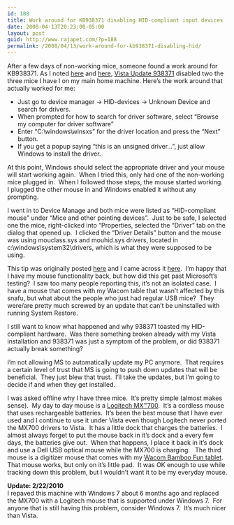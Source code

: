 ```yaml
---
id: 188
title: Work around for KB938371 disabling HID-compliant input devices
date: 2008-04-13T20:23:00-05:00
layout: post
guid: http://www.rajapet.com/?p=188
permalink: /2008/04/13/work-around-for-kb938371-disabling-hid/
---
```

After a few days of non-working mice, someone found a work around for KB938371. As I noted [here](http://anotherlab.rajapet.net/2008/04/vista-update-kb938371-disabled-my-mouse.html "Vista update KB938371 disabled my mouse") and [here](http://anotherlab.rajapet.net/2008/04/kb-938371-woes-continue.html "KB 938371 woes continue"), [Vista Update 938371](http://support.microsoft.com/kb/938371) disabled two the three mice I have I on my main home machine. Here&#8217;s the work around that actually worked for me:

  * <span><span>Just go to device manager -> HID-devices -> Unknown Device and search for drivers. </span></span>
  * <span><span>When prompted for how to search for driver software, select &#8220;Browse my computer for driver software&#8221;</span></span> 
  * <span><span>Enter &#8220;C:\windows\winsxs&#8221; for the driver location and press the &#8220;Next&#8221; button.</span></span> 
  * <span><span>If you get a </span></span><span><span>popup saying &#8220;this is an unsigned driver&#8230;&#8221;, just allow Windows to install the driver.</span></span>

<span><span>At this point, Windows should select the appropriate driver and your mouse will start working again.  When I tried this, only had one of the non-working mice plugged in.  When I followed those steps, the mouse started working.  I plugged the other mouse in and Windows enabled it without any prompting.</span></span>

<span><span>I went in to Device Manage and both mice were listed as &#8220;HID-compliant mouse&#8221; under &#8220;Mice and other pointing devices&#8221;.  Just to be safe, I selected one the mice, right-clicked into &#8220;Properties, selected the &#8220;Driver&#8221; tab on the dialog that opened up.  I clicked the &#8220;Driver Details&#8221; button and the mouse was using mouclass.sys and mouhid.sys drivers, located in c:\windows\system32\drivers, which is what they were supposed to be using.</span></span>

<span><span>This tip was originally posted <a title="Eggheadcafe.com:  Vista32, new driver? &#038; USB Mouse/Keyboard not working - SergeyEgoro" href="http://www.eggheadcafe.com/software/aspnet/31997463/vista32-new-driver--us.aspx">here</a> and I came across it <a title="MSDN Forums: Re: Vista bites... again" href="http://forums.microsoft.com/forums/showpost.aspx?postid=3165124&#038;siteid=1&#038;sb=0&#038;d=1&#038;at=7&#038;ft=11&#038;tf=0&#038;pageid=1">here</a>.  I&#8217;m happy that I have my mouse functionality back, but how did this get past Microsoft&#8217;s testing?  I saw too many people reporting this, it&#8217;s not an isolated case.  I have a mouse that comes with my Wacom table that wasn&#8217;t affected by this snafu, but what about the people who just had regular USB mice?  They were/are pretty much screwed by an update that can&#8217;t be uninstalled with running System Restore.  </span></span>

<span><span>I still want to know what happened and why 938371 toasted my HID-compliant hardware.  Was there something broken already with my Vista installation and 938371 was just a symptom of the problem, or did 938371 actually break something?</span></span>

<span><span>I&#8217;m not allowing MS to automatically update my PC anymore.  That requires a certain level of trust that MS is going to push down updates that will be beneficial.  They just blew that trust.  I&#8217;ll take the updates, but I&#8217;m going to decide if and when they get installed.</span></span>

<span><span>I was asked offline why I have three mice.  It&#8217;s pretty simple (almost makes sense).  My day to day mouse is a <a title="MX™700 Cordless Optical Mouse" href="http://www.logitech.com/index.cfm/428/909">Logitech MX™700</a>.  It&#8217;s a cordless mouse that uses rechargeable batteries.  It&#8217;s been the best mouse that I have ever used and I continue to use it under Vista even though Logitech never ported the MX700 drivers to Vista.  It has a little dock that charges the batteries.  I almost always forget to put the mouse back in it&#8217;s dock and a every few days, the batteries give out.  When that happens, I place it back in it&#8217;s dock and use a Dell USB optical mouse while the MX700 is charging.   The third mouse is a digitizer mouse that comes with my <a href="http://www.wacom.com/bambootablet/bamboofun.cfm">Wacom Bamboo Fun tablet</a>.  That mouse works, but only on it&#8217;s little pad.  It was OK enough to use while tracking down this problem, but I wouldn&#8217;t want it to be my everyday mouse.</span></span>

**Update: 2/22/2010**  
I repaved this machine with Windows 7 about 6 months ago and replaced the MX700 with a Logitech mouse that is supported under Windows 7.  For anyone that is still having this problem, consider Windows 7.  It’s much nicer than Vista.
